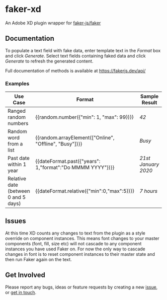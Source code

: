 # faker-xd

An Adobe XD plugin wrapper for [faker-js/faker](https://github.com/faker-js/faker)

## Documentation

To populate a text field with fake data, enter template text in the _Format_ box and click _Generate_.
Select text fields containing faked data and click _Generate_ to refresh the generated content.

Full documentation of methods is available at https://fakerjs.dev/api/

### Examples

| Use Case                             | Format                                                    | Sample Result       |
| ------------------------------------ | --------------------------------------------------------- | ------------------- |
| Ranged random numbers                | {{random.number({"min": 1, "max": 99})}}                  | _42_                |
| Random word from a list              | {{random.arrayElement(["Online", "Offline", "Busy"])}}    | _Busy_              |
| Past date within 1 year              | {{dateFormat.past({"years": 1,"format":"Do MMMM YYYY"})}} | _21st January 2020_ |
| Relative date (between 0 and 5 days) | {{dateFormat.relative({"min":0,"max":5})}}                | _7 hours_           |

## Issues

At this time XD counts any changes to text from the plugin as a style override on component instances. This means font changes to your master components (font, fill, size etc) will not cascade to any component instances you have used Faker on. For now the only way to cascade changes in font is to reset component instances to their master state and then run Faker again on the text.

## Get Involved

Please report any bugs, ideas or feature requests by creating a new [issue](https://github.com/rarrindell/faker-xd/issues), or [get in touch](mailto:ryanarrindell@googlemail.com).
